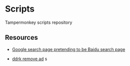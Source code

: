 # Scripts

Tampermonkey  scripts repository

## Resources

* [Google search page pretending to be Baidu search page](GooglePretendingToBaidu/script.user.js)

* [ddrk remove ad](ddrk/script.user.js)
s